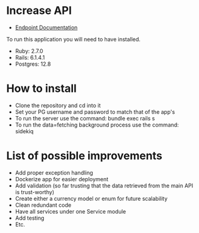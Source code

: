 # Increase API

 * [Endpoint Documentation](https://documenter.getpostman.com/view/13130072/UV5WCdGs)


To run this application you will need to have installed.

* Ruby: 2.7.0
* Rails: 6.1.4.1
* Postgres: 12.8

# How to install

* Clone the repository and cd into it
* Set your PG username and password to match that of the app's
* To run the server use the command: bundle exec rails s
* To run the data=fetching background process use the command: sidekiq


# List of possible improvements

* Add proper exception handling
* Dockerize app for easier deployment
* Add validation (so far trusting that the data retrieved from the main API is trust-worthy)
* Create either a currency model or enum for future scalability
* Clean redundant code
* Have all services under one Service module
* Add testing
* Etc.

